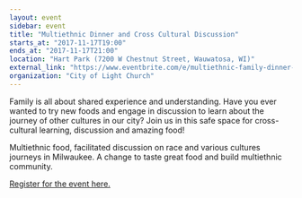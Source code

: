 ```yaml
---
layout: event
sidebar: event
title: "Multiethnic Dinner and Cross Cultural Discussion"
starts_at: "2017-11-17T19:00"
ends_at: "2017-11-17T21:00"
location: "Hart Park (7200 W Chestnut Street, Wauwatosa, WI)"
external_link: "https://www.eventbrite.com/e/multiethnic-family-dinner-and-cross-cultural-discussions-tickets-39132686920?aff=efbeventtix"
organization: "City of Light Church"
---
```


Family is all about shared experience and understanding. Have you ever wanted to try new foods and engage in discussion to learn about the journey of other cultures in our city? Join us in this safe space for cross-cultural learning, discussion and amazing food!

Multiethnic food, facilitated discussion on race and various cultures journeys in Milwaukee. A change to taste great food and build multiethnic community.

[Register for the event here.](https://www.eventbrite.com/e/multiethnic-family-dinner-and-cross-cultural-discussions-tickets-39132686920?aff=efbeventtix)
